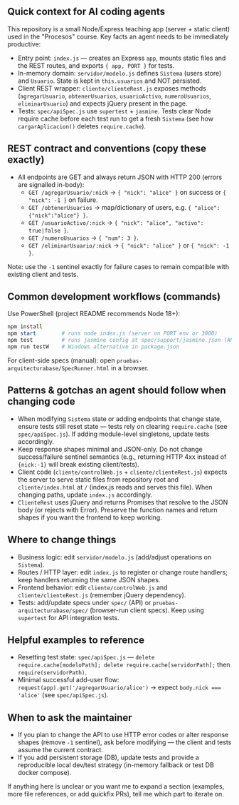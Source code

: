 ## Quick context for AI coding agents

This repository is a small Node/Express teaching app (server + static client) used in the "Procesos" course.
Key facts an agent needs to be immediately productive:

- Entry point: `index.js` — creates an Express `app`, mounts static files and the REST routes, and exports `{ app, PORT }` for tests.
- In-memory domain: `servidor/modelo.js` defines `Sistema` (users store) and `Usuario`. State is kept in `this.usuarios` and NOT persisted.
- Client REST wrapper: `cliente/clienteRest.js` exposes methods (`agregarUsuario`, `obtenerUsuarios`, `usuarioActivo`, `numeroUsuarios`, `eliminarUsuario`) and expects jQuery present in the page.
- Tests: `spec/apiSpec.js` use `supertest` + `jasmine`. Tests clear Node require cache before each test run to get a fresh `Sistema` (see how `cargarAplicacion()` deletes `require.cache`).

## REST contract and conventions (copy these exactly)
- All endpoints are GET and always return JSON with HTTP 200 (errors are signalled in-body):
  - `GET /agregarUsuario/:nick` → `{ "nick": "alice" }` on success or `{ "nick": -1 }` on failure.
  - `GET /obtenerUsuarios` → map/dictionary of users, e.g. `{ "alice": {"nick":"alice"} }`.
  - `GET /usuarioActivo/:nick` → `{ "nick": "alice", "activo": true|false }`.
  - `GET /numeroUsuarios` → `{ "num": 3 }`.
  - `GET /eliminarUsuario/:nick` → `{ "nick": "alice" }` or `{ "nick": -1 }`.

Note: use the `-1` sentinel exactly for failure cases to remain compatible with existing client and tests.

## Common development workflows (commands)
Use PowerShell (project README recommends Node 18+):

```powershell
npm install
npm start        # runs node index.js (server on PORT env or 3000)
npm test         # runs jasmine config at spec/support/jasmine.json (API tests)
npm run testW    # Windows alternative in package.json
```

For client-side specs (manual): open `pruebas-arquitecturabase/SpecRunner.html` in a browser.

## Patterns & gotchas an agent should follow when changing code
- When modifying `Sistema` state or adding endpoints that change state, ensure tests still reset state — tests rely on clearing `require.cache` (see `spec/apiSpec.js`). If adding module-level singletons, update tests accordingly.
- Keep response shapes minimal and JSON-only. Do not change success/failure sentinel semantics (e.g., returning HTTP 4xx instead of `{nick:-1}` will break existing client/tests).
- Client code (`cliente/controlWeb.js` + `cliente/clienteRest.js`) expects the server to serve static files from repository root and `cliente/index.html` at `/` (index.js reads and serves this file). When changing paths, update `index.js` accordingly.
- `ClienteRest` uses jQuery and returns Promises that resolve to the JSON body (or rejects with Error). Preserve the function names and return shapes if you want the frontend to keep working.

## Where to change things
- Business logic: edit `servidor/modelo.js` (add/adjust operations on `Sistema`).
- Routes / HTTP layer: edit `index.js` to register or change route handlers; keep handlers returning the same JSON shapes.
- Frontend behavior: edit `cliente/controlWeb.js` and `cliente/clienteRest.js` (remember jQuery dependency).
- Tests: add/update specs under `spec/` (API) or `pruebas-arquitecturabase/spec/` (browser-run client specs). Keep using `supertest` for API integration tests.

## Helpful examples to reference
- Resetting test state: `spec/apiSpec.js` — `delete require.cache[modeloPath]; delete require.cache[servidorPath];` then `require(servidorPath)`.
- Minimal successful add-user flow: `request(app).get('/agregarUsuario/alice')` → expect `body.nick === 'alice'` (see `spec/apiSpec.js`).

## When to ask the maintainer
- If you plan to change the API to use HTTP error codes or alter response shapes (remove `-1` sentinel), ask before modifying — the client and tests assume the current contract.
- If you add persistent storage (DB), update tests and provide a reproducible local dev/test strategy (in-memory fallback or test DB docker compose).

If anything here is unclear or you want me to expand a section (examples, more file references, or add quickfix PRs), tell me which part to iterate on.

